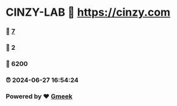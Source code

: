 # CINZY-LAB :link: https://cinzy.com 
### :page_facing_up: [7](https://cinzy.com/tag.html) 
### :speech_balloon: 2 
### :hibiscus: 6200 
### :alarm_clock: 2024-06-27 16:54:24 
### Powered by :heart: [Gmeek](https://github.com/Meekdai/Gmeek)
